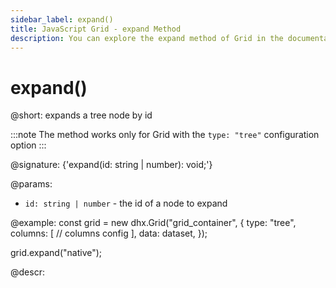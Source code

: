 ```yaml
---
sidebar_label: expand()
title: JavaScript Grid - expand Method 
description: You can explore the expand method of Grid in the documentation of the DHTMLX JavaScript UI library. Browse developer guides and API reference, try out code examples and live demos, and download a free 30-day evaluation version of DHTMLX Suite.
---
```


# expand()

@short: expands a tree node by id

:::note
The method works only for Grid with the `type: "tree"` configuration option
:::

@signature: {'expand(id: string | number): void;'}

@params:
- `id: string | number` - the id of a node to expand

@example:
const grid = new dhx.Grid("grid_container", {
    type: "tree",
    columns: [
       // columns config
    ],
    data: dataset,
});

grid.expand("native");

@descr: